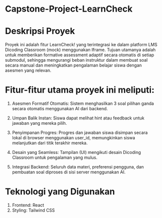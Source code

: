 # Capstone-Project-LearnCheck



# Deskripsi Proyek
Proyek ini adalah fitur LearnCheck! yang terintegrasi ke dalam platform LMS Dicoding Classroom (mock) menggunakan Iframe. Tujuan utamanya adalah untuk memberikan formative assessment adaptif secara otomatis di setiap submodul, sehingga mengurangi beban instruktur dalam membuat soal secara manual dan meningkatkan pengalaman belajar siswa dengan asesmen yang relevan.

# Fitur-fitur utama proyek ini meliputi:

1. Asesmen Formatif Otomatis: Sistem menghasilkan 3 soal pilihan ganda secara otomatis menggunakan AI dari backend.

2. Umpan Balik Instan: Siswa dapat melihat hint atau feedback untuk jawaban yang mereka pilih.

3. Penyimpanan Progres: Progres dan jawaban siswa disimpan secara lokal di browser menggunakan user_id, memungkinkan siswa melanjutkan dari titik terakhir mereka.

4. Desain yang Seamless: Tampilan (UI) mengikuti desain Dicoding Classroom untuk pengalaman yang mulus.

5. Integrasi Backend: Seluruh data materi, preferensi pengguna, dan pembuatan soal diproses di sisi server menggunakan AI.

# Teknologi yang Digunakan

1. Frontend: React
2. Styling: Tailwind CSS
